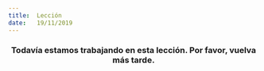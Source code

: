 ```yaml
---
title:  Lección
date:   19/11/2019
---
```


### <center>Todavía estamos trabajando en esta lección. Por favor, vuelva más tarde.</center>